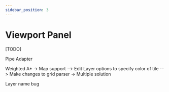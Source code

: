 ```yaml
---
sidebar_position: 3
---
```


# Viewport Panel

[TODO]

Pipe Adapter

Weighted A*
-> Map support
--> Edit Layer options to specify color of tile
--> Make changes to grid parser
-> Multiple solution

Layer name bug